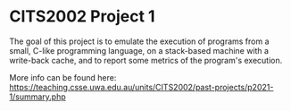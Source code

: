 # CITS2002 Project 1

The goal of this project is to emulate the execution of programs from a small, C-like programming language, on a stack-based machine with a write-back cache, and to report some metrics of the program's execution.

More info can be found here: https://teaching.csse.uwa.edu.au/units/CITS2002/past-projects/p2021-1/summary.php

